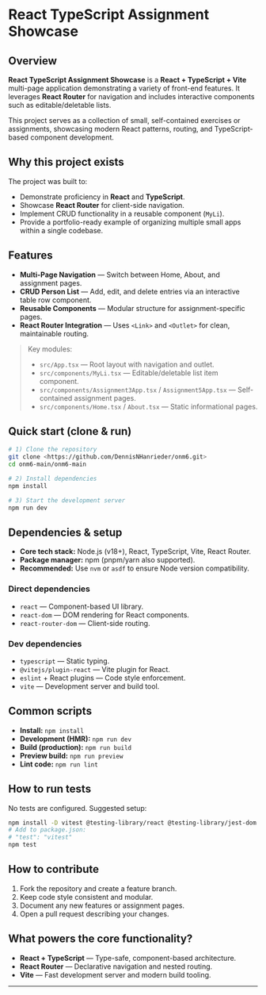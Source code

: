 # React TypeScript Assignment Showcase

## Overview
**React TypeScript Assignment Showcase** is a **React + TypeScript + Vite** multi-page application demonstrating a variety of front-end features. It leverages **React Router** for navigation and includes interactive components such as editable/deletable lists.

This project serves as a collection of small, self-contained exercises or assignments, showcasing modern React patterns, routing, and TypeScript-based component development.

## Why this project exists
The project was built to:
- Demonstrate proficiency in **React** and **TypeScript**.
- Showcase **React Router** for client-side navigation.
- Implement CRUD functionality in a reusable component (`MyLi`).
- Provide a portfolio-ready example of organizing multiple small apps within a single codebase.

## Features
- **Multi-Page Navigation** — Switch between Home, About, and assignment pages.
- **CRUD Person List** — Add, edit, and delete entries via an interactive table row component.
- **Reusable Components** — Modular structure for assignment-specific pages.
- **React Router Integration** — Uses `<Link>` and `<Outlet>` for clean, maintainable routing.

> Key modules:
> - `src/App.tsx` — Root layout with navigation and outlet.
> - `src/components/MyLi.tsx` — Editable/deletable list item component.
> - `src/components/Assignment3App.tsx` / `Assignment5App.tsx` — Self-contained assignment pages.
> - `src/components/Home.tsx` / `About.tsx` — Static informational pages.

## Quick start (clone & run)
```bash
# 1) Clone the repository
git clone <https://github.com/DennisNHanrieder/onm6.git>
cd onm6-main/onm6-main

# 2) Install dependencies
npm install

# 3) Start the development server
npm run dev
```

## Dependencies & setup
- **Core tech stack:** Node.js (v18+), React, TypeScript, Vite, React Router.
- **Package manager:** npm (pnpm/yarn also supported).
- **Recommended:** Use `nvm` or `asdf` to ensure Node version compatibility.

### Direct dependencies
- `react` — Component-based UI library.
- `react-dom` — DOM rendering for React components.
- `react-router-dom` — Client-side routing.

### Dev dependencies
- `typescript` — Static typing.
- `@vitejs/plugin-react` — Vite plugin for React.
- `eslint` + React plugins — Code style enforcement.
- `vite` — Development server and build tool.

## Common scripts
- **Install:** `npm install`
- **Development (HMR):** `npm run dev`
- **Build (production):** `npm run build`
- **Preview build:** `npm run preview`
- **Lint code:** `npm run lint`

## How to run tests
No tests are configured. Suggested setup:
```bash
npm install -D vitest @testing-library/react @testing-library/jest-dom jsdom
# Add to package.json:
# "test": "vitest"
npm test
```

## How to contribute
1. Fork the repository and create a feature branch.
2. Keep code style consistent and modular.
3. Document any new features or assignment pages.
4. Open a pull request describing your changes.

## What powers the core functionality?
- **React + TypeScript** — Type-safe, component-based architecture.
- **React Router** — Declarative navigation and nested routing.
- **Vite** — Fast development server and modern build tooling.

---

